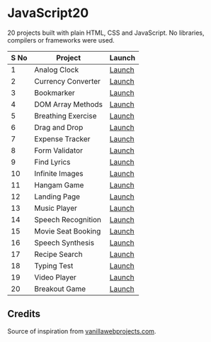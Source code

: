 # JavaScript20

20 projects built with plain HTML, CSS and JavaScript. No libraries, compilers or frameworks were used.

| S No | Project            | Launch                                                                |
| ---- | ------------------ | --------------------------------------------------------------------- |
| 1    | Analog Clock       | [Launch](https://shashiirk.github.io/javascript20/analog-clock)       |
| 2    | Currency Converter | [Launch](https://shashiirk.github.io/javascript20/currency-converter) |
| 3    | Bookmarker         | [Launch](https://shashiirk.github.io/javascript20/bookmarker)         |
| 4    | DOM Array Methods  | [Launch](https://shashiirk.github.io/javascript20/dom-array-methods)  |
| 5    | Breathing Exercise | [Launch](https://shashiirk.github.io/javascript20/breathing-exercise) |
| 6    | Drag and Drop      | [Launch](https://shashiirk.github.io/javascript20/drag-and-drop)      |
| 7    | Expense Tracker    | [Launch](https://shashiirk.github.io/javascript20/expense-tracker)    |
| 8    | Form Validator     | [Launch](https://shashiirk.github.io/javascript20/form-validator)     |
| 9    | Find Lyrics        | [Launch](https://shashiirk.github.io/javascript20/find-lyrics)        |
| 10   | Infinite Images    | [Launch](https://shashiirk.github.io/javascript20/infinite-images)    |
| 11   | Hangam Game        | [Launch](https://shashiirk.github.io/javascript20/hangman-game)       |
| 12   | Landing Page       | [Launch](https://shashiirk.github.io/javascript20/landing-page)       |
| 13   | Music Player       | [Launch](https://shashiirk.github.io/javascript20/music-player)       |
| 14   | Speech Recognition | [Launch](https://shashiirk.github.io/javascript20/speech-recognition) |
| 15   | Movie Seat Booking | [Launch](https://shashiirk.github.io/javascript20/movie-seat-booking) |
| 16   | Speech Synthesis   | [Launch](https://shashiirk.github.io/javascript20/speech-synthesis)   |
| 17   | Recipe Search      | [Launch](https://shashiirk.github.io/javascript20/recipe-search)      |
| 18   | Typing Test        | [Launch](https://shashiirk.github.io/javascript20/typing-test)        |
| 19   | Video Player       | [Launch](https://shashiirk.github.io/javascript20/video-player)       |
| 20   | Breakout Game      | [Launch](https://shashiirk.github.io/javascript20/breakout-game)      |

## Credits

Source of inspiration from [vanillawebprojects.com](https://vanillawebprojects.com).
